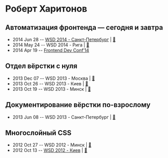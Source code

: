 # Роберт Харитонов

## Автоматизация фронтенда — сегодня и завтра
- 2014 Jun 28 -- [WSD 2014 - Санкт-Петербург](https://www.youtube.com/watch?v=TXqiq5tOWRQ)  | [:notebook:](https://wsd.events/2014/06/28/pres/automation/)  
- 2014 May 24 -- WSD 2014 - Рига  | [:notebook:](https://wsd.events/2014/05/24/pres/automation/)  
- 2014 Apr 19 -- [Frontend Dev Conf’14](https://www.youtube.com/watch?v=Fe5fW-WtQSI)    
## Отдел вёрстки с нуля
- 2013 Dec 07 -- WSD 2013 - Москва  | [:notebook:](https://wsd.events/2013/12/07/pres/coding-dept.pdf)  
- 2013 Oct 26 -- WSD 2013 - Киев  | [:notebook:](https://wsd.events/2013/10/26/pres/department.pdf)  
- 2013 Oct 19 -- WSD 2013 - Минск  | [:notebook:](http://corp.mail.ru/communications/odnoklassniki)  
## Документирование вёрстки по-взрослому
- 2013 Jun 08 -- WSD 2013 - Санкт-Петербург  | [:notebook:](https://wsd.events/2013/06/08/pres/source-docs/)  
## Многослойный CSS
- 2012 Oct 27 -- WSD 2012 - Минск  | [:notebook:](https://wsd.events/2012/10/27/pres/mcss/)  
- 2012 Oct 13 -- [WSD 2012 - Киев](https://www.youtube.com/watch?v=-oUZYm4sl94)  | [:notebook:](https://wsd.events/2012/10/13/pres/mcss/)  
